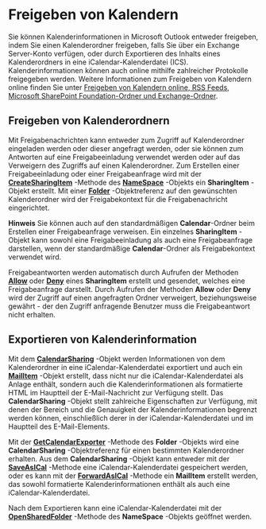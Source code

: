 
# Freigeben von Kalendern

Sie können Kalenderinformationen in Microsoft Outlook entweder freigeben, indem Sie einen Kalenderordner freigeben, falls Sie über ein Exchange Server-Konto verfügen, oder durch Exportieren des Inhalts eines Kalenderordners in eine iCalendar-Kalenderdatei (ICS). Kalenderinformationen können auch online mithilfe zahlreicher Protokolle freigegeben werden. Weitere Informationen zum Freigeben von Kalendern online finden Sie unter [Freigeben von Kalendern online, RSS Feeds, Microsoft SharePoint Foundation-Ordner und Exchange-Ordner](e579e026-bd10-37bb-eb3e-5c9f042fa0fa.md).


## Freigeben von Kalenderordnern

Mit Freigabenachrichten kann entweder zum Zugriff auf Kalenderordner eingeladen werden oder dieser angefragt werden, oder sie können zum Antworten auf eine Freigabeeinladung verwendet werden oder auf das Verweigern des Zugriffs auf einen Kalenderordner. Zum Erstellen einer Freigabeeinladung oder einer Freigabeanfrage wird mit der  **[CreateSharingItem](4c59319e-33e1-aaaf-c389-7390a6a85493.md)** -Methode des **[NameSpace](f0dcaa19-07f5-5d42-a3bf-2e42b7885644.md)** -Objekts ein **SharingItem** -Objekt erstellt. Mit einer **[Folder](3cf6cda8-6d70-666e-2643-9d9c5b9cacfc.md)** -Objektreferenz auf den gewünschten Kalenderordner wird der Freigabekontext für die Freigabenachricht eingerichtet.


 **Hinweis**  Sie können auch auf den standardmäßigen  **Calendar**-Ordner beim Erstellen einer Freigabeanfrage verweisen. Ein einzelnes  **SharingItem** -Objekt kann sowohl eine Freigabeeinladung als auch eine Freigabeanfrage darstellen, wenn der standardmäßige **Calendar**-Ordner als Freigabekontext verwendet wird.

Freigabeantworten werden automatisch durch Aufrufen der Methoden  **[Allow](8f47e300-86d0-b90c-a41d-05bddec743f4.md)** oder **[Deny](f2a5af98-280d-48f1-f6c3-3d17a2654774.md)** eines **SharingItem** erstellt und gesendet, welches eine Freigabeanfrage darstellt. Durch Aufrufen der Methoden **Allow** oder **Deny** wird der Zugriff auf einen angefragten Ordner verweigert, beziehungsweise gewährt - der den Zugriff anfragende Benutzer muss die Freigabeantwort nicht erhalten.


## Exportieren von Kalenderinformation

Mit dem  **[CalendarSharing](37a8a15e-51c2-b1a0-7db6-cf2a1f4e8405.md)** -Objekt werden Informationen von dem Kalenderordner in eine iCalendar-Kalenderdatei exportiert und auch ein **[MailItem](14197346-05d2-0250-fa4c-4a6b07daf25f.md)** -Objekt erstellt, dass nicht nur die iCalendar-Kalenderdatei als Anlage enthält, sondern auch die Kalenderinformationen als formatierte HTML im Hauptteil der E-Mail-Nachricht zur Verfügung stellt. Das **CalendarSharing** -Objekt stellt zahlreiche Eigenschaften zur Verfügung, mit denen der Bereich und die Genauigkeit der Kalenderinformationen begrenzt werden können, einschließlich derer in der iCalendar-Kalenderdatei und im Hauptteil des E-Mail-Elements.

Mit der  **[GetCalendarExporter](7c67e208-65dd-8904-4b6f-8ec2df4e530d.md)** -Methode des **Folder** -Objekts wird eine **CalendarSharing** -Objektreferenz für einen bestimmten Kalenderordner erhalten. Aus dem **CalendarSharing** -Objekt kann entweder mit der **[SaveAsICal](2314f751-77c5-9b95-05fb-c3075f512508.md)** -Methode eine iCalendar-Kalenderdatei gespeichert werden, oder es kann mit der **[ForwardAsICal](b796a573-784b-6725-535e-fd156a3f233c.md)** -Methode ein **MailItem** erstellt werden, das sowohl formatierte Kalenderinformationen enthält als auch eine iCalendar-Kalenderdatei.

Nach dem Exportieren kann eine iCalendar-Kalenderdatei mit der  **[OpenSharedFolder](907efeab-8a37-98a6-f241-0a051f03f472.md)** -Methode des **NameSpace** -Objekts geöffnet werden.

